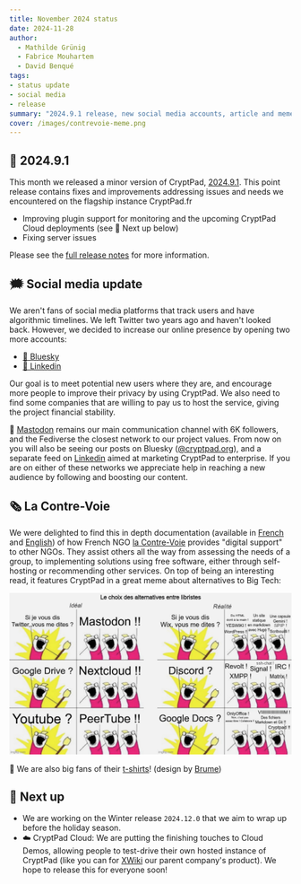 ```yaml
---
title: November 2024 status
date: 2024-11-28
author: 
  - Mathilde Grünig
  - Fabrice Mouhartem
  - David Benqué
tags:
- status update
- social media
- release
summary: "2024.9.1 release, new social media accounts, article and meme from La Contrevoie"
cover: /images/contrevoie-meme.png
---
```



## 🚀 2024.9.1
This month we released a minor version of CryptPad, [2024.9.1](https://github.com/cryptpad/cryptpad/releases/tag/2024.9.1). This point release contains fixes and improvements addressing issues and needs we encountered on the flagship instance CryptPad.fr

- Improving plugin support for monitoring and the upcoming CryptPad Cloud deployments (see 🔭 Next up below)
- Fixing server issues

Please see the [full release notes](https://github.com/cryptpad/cryptpad/releases/tag/2024.9.1) for more information.


## 🗯️ Social media update
We aren't fans of social media platforms that track users and have algorithmic timelines. We left Twitter two years ago and haven't looked back. However, we decided to increase our online presence by opening two more accounts:

- [🦋 Bluesky](https://bsky.app/profile/cryptpad.org)
- [💼  Linkedin](https://www.linkedin.com/company/cryptpad)

Our goal is to meet potential new users where they are, and encourage more people to improve their privacy by using CryptPad. We also need to find some companies that are willing to pay us to host the service, giving the project financial stability.

 🐘 [Mastodon](https://fosstodon.org/@cryptpad) remains our main communication channel with 6K followers, and the Fediverse the closest network to our project values. From now on you will also be seeing our posts on Bluesky ([@cryptpad.org](https://bsky.app/profile/cryptpad.org)), and a separate feed on [Linkedin](https://www.linkedin.com/company/cryptpad) aimed at marketing CryptPad to enterprise. If you are on either of these networks we appreciate help in reaching a new audience by following and boosting our content.


## 🗞️ La Contre-Voie 

We were delighted to find this in depth documentation (available in [French](https://lacontrevoie.fr/blog/2024/accompagnements-numeriques-notre-mode-operatoire/) and [English](https://lacontrevoie.fr/en/blog/2024/accompagnements-numeriques-notre-mode-operatoire/)) of how French NGO [la Contre-Voie](https://lacontrevoie.fr/en/) provides "digital support" to other NGOs. They assist others all the way from assessing the needs of a group, to implementing solutions using free software, either through self-hosting or recommending other services. On top of being an interesting read, it features CryptPad in a great meme about alternatives to Big Tech:

!["The ‘what do we want?’ meme on 12 panels, titled ‘The choice of alternatives among librists’, ideal VS reality. First group of panels: 'If I tell you Twitter, what do you tell me?' 'Mastodon!!' 'Google Drive?' 'Nextcloud!!' 'YouTube?' 'PeerTube!!'. Second group of panels: the characters all suggest a different alternative. E.g.: 'Discord?' 'IRC!' 'XMPP!' 'Matrix!' 'Signal!' 'Revolt! in front of 'Google Docs?' it says OnlyOffice, no it's not open source enough, Collabora, vim, markdown and git, CryptPad!"](/images/contrevoie-meme.png)

👕 We are also big fans of their [t-shirts](https://enventelibre.org/en/la-contre-voie/169-305-t-shirt-constellations-42l.html#/7-size-m)! (design by [Brume](https://brume.ink/projets/42l/))

## 🔭 Next up

- We are working on the Winter release `2024.12.0` that we aim to wrap up before the holiday season.
- ☁️ CryptPad Cloud: We are putting the finishing touches to Cloud Demos, allowing people to test-drive their own hosted instance of CryptPad (like you can for [XWiki](https://xwiki.com/en/try-xwiki/) our parent company's product). We hope to release this for everyone soon!
